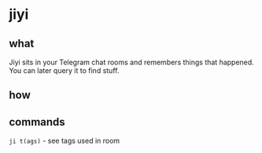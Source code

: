 # jiyi 

## what

Jiyi sits in your Telegram chat rooms and remembers things that happened. You can later query it to find stuff.

## how

## commands

`ji t(ags)` - see tags used in room

